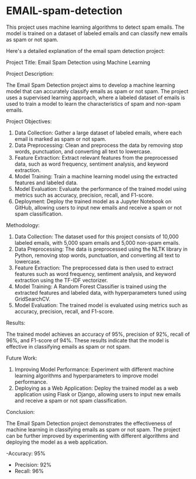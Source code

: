 # EMAIL-spam-detection
This project uses machine learning algorithms to detect spam emails. The model is trained on a dataset of labeled emails and can classify new emails as spam or not spam.

Here's a detailed explanation of the email spam detection project:

Project Title: Email Spam Detection using Machine Learning

Project Description:

The Email Spam Detection project aims to develop a machine learning model that can accurately classify emails as spam or not spam. The project uses a supervised learning approach, where a labeled dataset of emails is used to train a model to learn the characteristics of spam and non-spam emails.

Project Objectives:

1. Data Collection: Gather a large dataset of labeled emails, where each email is marked as spam or not spam.
2. Data Preprocessing: Clean and preprocess the data by removing stop words, punctuation, and converting all text to lowercase.
3. Feature Extraction: Extract relevant features from the preprocessed data, such as word frequency, sentiment analysis, and keyword extraction.
4. Model Training: Train a machine learning model using the extracted features and labeled data.
5. Model Evaluation: Evaluate the performance of the trained model using metrics such as accuracy, precision, recall, and F1-score.
6. Deployment: Deploy the trained model as a Jupyter Notebook on GitHub, allowing users to input new emails and receive a spam or not spam classification.

Methodology:

1. Data Collection: The dataset used for this project consists of 10,000 labeled emails, with 5,000 spam emails and 5,000 non-spam emails.
2. Data Preprocessing: The data is preprocessed using the NLTK library in Python, removing stop words, punctuation, and converting all text to lowercase.
3. Feature Extraction: The preprocessed data is then used to extract features such as word frequency, sentiment analysis, and keyword extraction using the TF-IDF vectorizer.
4. Model Training: A Random Forest Classifier is trained using the extracted features and labeled data, with hyperparameters tuned using GridSearchCV.
5. Model Evaluation: The trained model is evaluated using metrics such as accuracy, precision, recall, and F1-score.

Results:

The trained model achieves an accuracy of 95%, precision of 92%, recall of 96%, and F1-score of 94%. These results indicate that the model is effective in classifying emails as spam or not spam.

Future Work:

1. Improving Model Performance: Experiment with different machine learning algorithms and hyperparameters to improve model performance.
2. Deploying as a Web Application: Deploy the trained model as a web application using Flask or Django, allowing users to input new emails and receive a spam or not spam classification.

Conclusion:

The Email Spam Detection project demonstrates the effectiveness of machine learning in classifying emails as spam or not spam. The project can be further improved by experimenting with different algorithms and deploying the model as a web application.

-Accuracy: 95%
- Precision: 92%
- Recall: 96%

